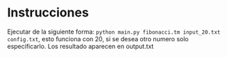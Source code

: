 # Instrucciones

Ejecutar de la siguiente forma: `python main.py fibonacci.tm input_20.txt config.txt`, esto funciona con 20, si se desea otro numero solo especificarlo. Los resultado aparecen en output.txt
